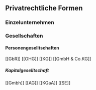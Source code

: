 ## Privatrechtliche Formen
### Einzelunternehmen
### Gesellschaften
 #### Personengeselltschaften
[[GbR]]
[[OHG]]
[[KG]]
[[GmbH & Co.KG]]
##### Kapitalgeselltschaft
[[Gmbh]]
[[AG]]
[[KGaA]]
[[SE]]